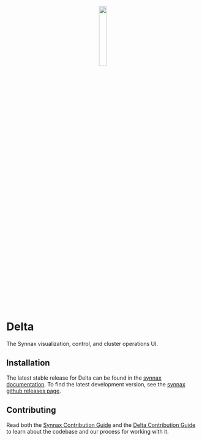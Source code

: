 <p align="center">
<a href="https://docs.synnaxlabs.com/visualize/get-started">
<img src="../x/media/static/logo/icon-white-on-black.png" width="20%"/>
</a>
</p>

# Delta

The Synnax visualization, control, and cluster operations UI.

## Installation

The latest stable release for Delta can be found in the [synnax documentation](https://docs.synnaxlabs.com/visualize/get-started). To find the latest development version, see the [synnax github releases page](https://github.com/synnaxlabs/synnax/releases).

## Contributing

Read both the [Synnax Contribution Guide](../docs/CONTRIBUTING.md) and the [Delta Contribution Guide](./CONTRIBUTING.md) to learn about the codebase and our process for working with it.
